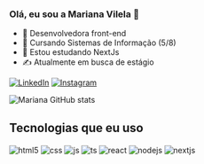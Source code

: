 ### Olá, eu sou a Mariana Vilela 👋

- 🔭 Desenvolvedora front-end
- 👾 Cursando Sistemas de Informação (5/8)
- 🌱 Estou estudando NextJs 
- ✍ Atualmente em busca de estágio
  

[![LinkedIn](https://img.shields.io/badge/LinkedIn-0A66C2.svg?style=for-the-badge&logo=LinkedIn&logoColor=white)](https://www.linkedin.com/in/mariana-vilela-878b5a236/)
[![Instagram](https://img.shields.io/badge/Instagram-E4405F.svg?style=for-the-badge&logo=Instagram&logoColor=white)](https://www.instagram.com/____marih___/)

![Mariana GitHub stats](https://github-readme-stats.vercel.app/api?username=marivialpe_icons=true&theme=dracula)


## Tecnologias que eu uso

<div style="display: inline_block">
  <img align="center" alt="html5" src="https://img.shields.io/badge/HTML5-E34F26?style=for-the-badge&logo=html5&logoColor=white" />
  <img align="center" alt="css" src="https://img.shields.io/badge/CSS3-1572B6?style=for-the-badge&logo=css3&logoColor=white" />
  <img align="center" alt="js" src="https://img.shields.io/badge/JavaScript-F7DF1E?style=for-the-badge&logo=javascript&logoColor=black" />
  <img align="center" alt="ts" src="https://img.shields.io/badge/TypeScript-007ACC?style=for-the-badge&logo=typescript&logoColor=white" />
  <img align="center" alt="react" src="https://img.shields.io/badge/React-20232A?style=for-the-badge&logo=react&logoColor=61DAFB" />
  <img align="center" alt="nodejs" src="https://img.shields.io/badge/Node.js-43853D?style=for-the-badge&logo=node.js&logoColor=white" />
  <img align="center" alt="nextjs" src="https://img.shields.io/badge/Next.js-000000.svg?style=for-the-badge&logo=nextdotjs&logoColor=white" />
</div><br/>

